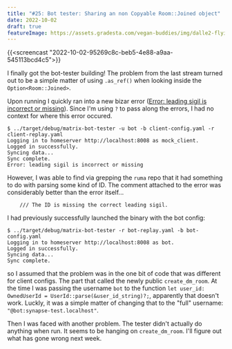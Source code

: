 ```yaml
---
title: "#25: Bot tester: Sharing an non Copyable Room::Joined object"
date: 2022-10-02
draft: true
featureImage: https://assets.gradesta.com/vegan-buddies/img/dalle2-flying-room.png
---
```


{{<screencast "2022-10-02-95269c8c-beb5-4e88-a9aa-545113bcd4c5">}}

I finally got the bot-tester building! The problem from the last stream turned out to be a simple matter of using `.as_ref()` when looking inside the `Option<Room::Joined>`.

Upon running I quickly ran into a new bizar error ([Error: leading sigil is incorrect or missing](https://github.com/ruma/ruma/blob/d55573a555064703872f9972be1e8e45ade7111d/crates/ruma-identifiers-validation/src/error.rs#L55)). Since I'm using `?` to pass along the errors, I had no context for where this error occured.

```
$ ../target/debug/matrix-bot-tester -u bot -b client-config.yaml -r client-replay.yaml
Logging in to homeserver http://localhost:8008 as mock_client.
Logged in successfully.
Syncing data...
Sync complete.
Error: leading sigil is incorrect or missing
```

However, I was able to find via grepping the `ruma` repo that it had something to do with parsing some kind of ID. The comment attached to the error was considerably better than the error itself...

```
    /// The ID is missing the correct leading sigil.
```

I had previously successfully launched the binary with the bot config:

```
$ ../target/debug/matrix-bot-tester -r bot-replay.yaml -b bot-config.yaml
Logging in to homeserver http://localhost:8008 as bot.
Logged in successfully.
Syncing data...
Sync complete.

```

so I assumed that the problem was in the one bit of code that was different for client configs. The part that called the newly public `create_dm_room`. At the time I was passing the username `bot` to the function `let user_id: OwnedUserId = UserId::parse(&user_id_string)?;`, apparently that doesn't work. Luckly, it was a simple matter of changing that to the "full" username: `"@bot:synapse-test.localhost"`.

Then I was faced with another problem. The tester didn't actually do anything when run. It seems to be hanging on `create_dm_room`. I'll figure out what has gone wrong next week.

